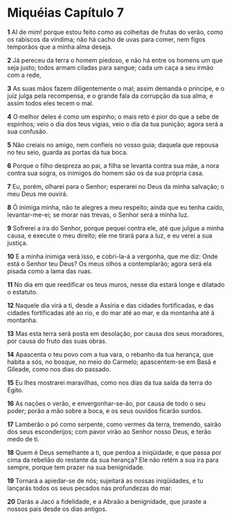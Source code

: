 # Miquéias Capítulo 7

**1** 	AI de mim! porque estou feito como as colheitas de frutas do verão, como os rabiscos da vindima; não há cacho de uvas para comer, nem figos temporãos que a minha alma deseja.

**2** 	Já pereceu da terra o homem piedoso, e não há entre os homens um que seja justo; todos armam ciladas para sangue; cada um caça a seu irmão com a rede,

**3** 	As suas mãos fazem diligentemente o mal; assim demanda o príncipe, e o juiz julga pela recompensa, e o grande fala da corrupção da sua alma, e assim todos eles tecem o mal.

**4** 	O melhor deles é como um espinho; o mais reto é pior do que a sebe de espinhos; veio o dia dos teus vigias, veio o dia da tua punição; agora será a sua confusão.

**5** 	Não creiais no amigo, nem confieis no vosso guia; daquela que repousa no teu seio, guarda as portas da tua boca.

**6** 	Porque o filho despreza ao pai, a filha se levanta contra sua mãe, a nora contra sua sogra, os inimigos do homem são os da sua própria casa.

**7** 	Eu, porém, olharei para o Senhor; esperarei no Deus da minha salvação; o meu Deus me ouvirá.

**8** 	Ó inimiga minha, não te alegres a meu respeito; ainda que eu tenha caído, levantar-me-ei; se morar nas trevas, o Senhor será a minha luz.

**9** 	Sofrerei a ira do Senhor, porque pequei contra ele, até que julgue a minha causa, e execute o meu direito; ele me tirará para a luz, e eu verei a sua justiça.

**10** 	E a minha inimiga verá isso, e cobri-la-á a vergonha, que me diz: Onde está o Senhor teu Deus? Os meus olhos a contemplarão; agora será ela pisada como a lama das ruas.

**11** 	No dia em que reedificar os teus muros, nesse dia estará longe e dilatado o estatuto.

**12** 	Naquele dia virá a ti, desde a Assíria e das cidades fortificadas, e das cidades fortificadas até ao rio, e do mar até ao mar, e da montanha até à montanha.

**13** 	Mas esta terra será posta em desolação, por causa dos seus moradores, por causa do fruto das suas obras.

**14** 	Apascenta o teu povo com a tua vara, o rebanho da tua herança, que habita a sós, no bosque, no meio do Carmelo; apascentem-se em Basã e Gileade, como nos dias do passado.

**15** 	Eu lhes mostrarei maravilhas, como nos dias da tua saída da terra do Egito.

**16** 	As nações o verão, e envergonhar-se-ão, por causa de todo o seu poder; porão a mão sobre a boca, e os seus ouvidos ficarão surdos.

**17** 	Lamberão o pó como serpente, como vermes da terra, tremendo, sairão dos seus esconderijos; com pavor virão ao Senhor nosso Deus, e terão medo de ti.

**18** 	Quem é Deus semelhante a ti, que perdoa a iniqüidade, e que passa por cima da rebelião do restante da sua herança? Ele não retém a sua ira para sempre, porque tem prazer na sua benignidade.

**19** 	Tornará a apiedar-se de nós; sujeitará as nossas iniqüidades, e tu lançarás todos os seus pecados nas profundezas do mar.

**20** 	Darás a Jacó a fidelidade, e a Abraão a benignidade, que juraste a nossos pais desde os dias antigos.

